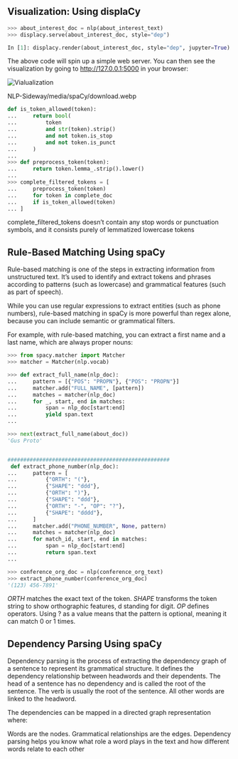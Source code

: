 ## Visualization: Using displaCy

```python
>>> about_interest_doc = nlp(about_interest_text)
>>> displacy.serve(about_interest_doc, style="dep")

In [1]: displacy.render(about_interest_doc, style="dep", jupyter=True)
```

The above code will spin up a simple web server. You can then see the visualization by going to http://127.0.0.1:5000 in your browser:

![Vialualization](https://robocrop.realpython.net/?url=https%3A//files.realpython.com/media/displacy_pos_tags.45059f2bf851.png&w=876&sig=901628ce2a8ce856de3715d9f253aabce2da1c48)

NLP-Sideway/media/spaCy/download.webp


```python 
def is_token_allowed(token):
...     return bool(
...         token
...         and str(token).strip()
...         and not token.is_stop
...         and not token.is_punct
...     )
...
>>> def preprocess_token(token):
...     return token.lemma_.strip().lower()
...
>>> complete_filtered_tokens = [
...     preprocess_token(token)
...     for token in complete_doc
...     if is_token_allowed(token)
... ]
```

complete_filtered_tokens doesn’t contain any stop words or punctuation symbols, and it consists purely of lemmatized lowercase tokens

## Rule-Based Matching Using spaCy

Rule-based matching is one of the steps in extracting information from unstructured text. It’s used to identify and extract tokens and phrases according to patterns (such as lowercase) and grammatical features (such as part of speech).

While you can use regular expressions to extract entities (such as phone numbers), rule-based matching in spaCy is more powerful than regex alone, because you can include semantic or grammatical filters.

For example, with rule-based matching, you can extract a first name and a last name, which are always proper nouns:

```python
>>> from spacy.matcher import Matcher
>>> matcher = Matcher(nlp.vocab)

>>> def extract_full_name(nlp_doc):
...     pattern = [{"POS": "PROPN"}, {"POS": "PROPN"}]
...     matcher.add("FULL_NAME", [pattern])
...     matches = matcher(nlp_doc)
...     for _, start, end in matches:
...         span = nlp_doc[start:end]
...         yield span.text
...

>>> next(extract_full_name(about_doc))
'Gus Proto'


###################################################
 def extract_phone_number(nlp_doc):
...     pattern = [
...         {"ORTH": "("},
...         {"SHAPE": "ddd"},
...         {"ORTH": ")"},
...         {"SHAPE": "ddd"},
...         {"ORTH": "-", "OP": "?"},
...         {"SHAPE": "dddd"},
...     ]
...     matcher.add("PHONE_NUMBER", None, pattern)
...     matches = matcher(nlp_doc)
...     for match_id, start, end in matches:
...         span = nlp_doc[start:end]
...         return span.text
...

>>> conference_org_doc = nlp(conference_org_text)
>>> extract_phone_number(conference_org_doc)
'(123) 456-7891'
```

*ORTH* matches the exact text of the token.
*SHAPE* transforms the token string to show orthographic features, d standing for digit.
*OP* defines operators. Using ? as a value means that the pattern is optional, meaning it can match 0 or 1 times.

## Dependency Parsing Using spaCy

Dependency parsing is the process of extracting the dependency graph of a sentence to represent its grammatical structure. It defines the dependency relationship between headwords and their dependents. The head of a sentence has no dependency and is called the root of the sentence. The verb is usually the root of the sentence. All other words are linked to the headword.

The dependencies can be mapped in a directed graph representation where:

Words are the nodes.
Grammatical relationships are the edges.
Dependency parsing helps you know what role a word plays in the text and how different words relate to each other

